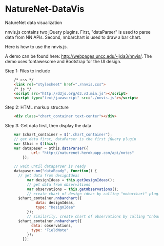 NatureNet-DataVis
=================

NatureNet data visualization

nnvis.js contains two jQuery plugins. First, "dataParser" is used to parse data from NN APIs. Second, nnbarchart is used to draw a bar chart.

Here is how to use the nnvis.js. 

A demo can be found here: http://webpages.uncc.edu/~jxia3/nnvis/. The demo uses fontawesome and Bootstrap for the UI design.

Step 1: Files to include
```HTML
    /* css */
    <link rel="stylesheet" href="./nnvis.css">
    /* js */
    <script src="http://d3js.org/d3.v3.min.js"></script>
    <script type="text/javascript" src="./nnvis.js"></script>
```
Step 2: HTML markup structure
```HTML
    <div class="chart_container text-center"></div>
```    
Step 3: Get data first, then display the data 
```Javascript
    var $chart_container = $(".chart_container");
    // get data first, dataParser is the first jQuery plugin
    var $this = $(this);
    var datapaser = $this.dataParser({
			url: "http://naturenet.herokuapp.com/api/notes"
		});
		
    // wait until dataparser is ready
    datapaser.on("dataReady", function() {
      // get data from designIdeas
		  var designIdeas = this.getDesignIdeas();
		  // get data from observations
		  var observations = this.getObservations();
		  // create chart of design ideas by calling "nnbarchart" plugin
      $chart_container.nnbarchart({
			  data: designIdeas,
			  type: "DesignIdea"
		  });
		  // similarily, create chart of observations by calling "nnbarchart" plugin
      $chart_container.nnbarchart({
		  	data: observations,
		  	type: "FieldNote"
		  });
		});
  
```
